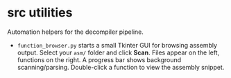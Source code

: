 # src utilities

Automation helpers for the decompiler pipeline.

- `function_browser.py` starts a small Tkinter GUI for browsing assembly output. Select your `asm/` folder and click **Scan**. Files appear on the left, functions on the right. A progress bar shows background scanning/parsing. Double-click a function to view the assembly snippet.
